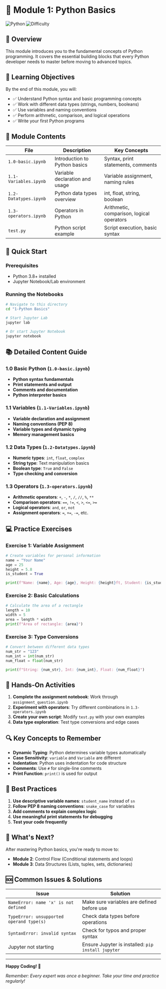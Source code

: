 # 🐍 Module 1: Python Basics

![Python](https://img.shields.io/badge/Python-Fundamentals-blue?style=for-the-badge&logo=python&logoColor=white)
![Difficulty](https://img.shields.io/badge/Difficulty-Beginner-green?style=for-the-badge)

## 📖 Overview

This module introduces you to the fundamental concepts of Python programming. It covers the essential building blocks that every Python developer needs to master before moving to advanced topics.

## 🎯 Learning Objectives

By the end of this module, you will:
- ✅ Understand Python syntax and basic programming concepts
- ✅ Work with different data types (strings, numbers, booleans)
- ✅ Use variables and naming conventions
- ✅ Perform arithmetic, comparison, and logical operations
- ✅ Write your first Python programs

## 📂 Module Contents

| File | Description | Key Concepts |
|------|-------------|--------------|
| `1.0-basic.ipynb` | Introduction to Python basics | Syntax, print statements, comments |
| `1.1-Variables.ipynb` | Variable declaration and usage | Variable assignment, naming rules |
| `1.2-Datatypes.ipynb` | Python data types overview | int, float, string, boolean |
| `1.3-operators.ipynb` | Operators in Python | Arithmetic, comparison, logical operators |
| `test.py` | Python script example | Script execution, basic syntax |

## 🚀 Quick Start

### Prerequisites
- Python 3.8+ installed
- Jupyter Notebook/Lab environment

### Running the Notebooks

```bash
# Navigate to this directory
cd "1-Python Basics"

# Start Jupyter Lab
jupyter lab

# Or start Jupyter Notebook
jupyter notebook
```

## 📚 Detailed Content Guide

### 1.0 Basic Python (`1.0-basic.ipynb`)
- **Python syntax fundamentals**
- **Print statements and output**
- **Comments and documentation**
- **Python interpreter basics**

### 1.1 Variables (`1.1-Variables.ipynb`)
- **Variable declaration and assignment**
- **Naming conventions (PEP 8)**
- **Variable types and dynamic typing**
- **Memory management basics**

### 1.2 Data Types (`1.2-Datatypes.ipynb`)
- **Numeric types**: `int`, `float`, `complex`
- **String type**: Text manipulation basics
- **Boolean type**: `True` and `False`
- **Type checking and conversion**

### 1.3 Operators (`1.3-operators.ipynb`)
- **Arithmetic operators**: `+`, `-`, `*`, `/`, `//`, `%`, `**`
- **Comparison operators**: `==`, `!=`, `<`, `>`, `<=`, `>=`
- **Logical operators**: `and`, `or`, `not`
- **Assignment operators**: `=`, `+=`, `-=`, etc.

## 💻 Practice Exercises

### Exercise 1: Variable Assignment
```python
# Create variables for personal information
name = "Your Name"
age = 25
height = 5.8
is_student = True

print(f"Name: {name}, Age: {age}, Height: {height}ft, Student: {is_student}")
```

### Exercise 2: Basic Calculations
```python
# Calculate the area of a rectangle
length = 10
width = 5
area = length * width
print(f"Area of rectangle: {area}")
```

### Exercise 3: Type Conversions
```python
# Convert between different data types
num_str = "123"
num_int = int(num_str)
num_float = float(num_str)

print(f"String: {num_str}, Int: {num_int}, Float: {num_float}")
```

## 🧪 Hands-On Activities

1. **Complete the assignment notebook**: Work through `assignment_question.ipynb`
2. **Experiment with operators**: Try different combinations in `1.3-operators.ipynb`
3. **Create your own script**: Modify `test.py` with your own examples
4. **Data type exploration**: Test type conversions and edge cases

## 🔍 Key Concepts to Remember

- **Dynamic Typing**: Python determines variable types automatically
- **Case Sensitivity**: `variable` and `Variable` are different
- **Indentation**: Python uses indentation for code structure
- **Comments**: Use `#` for single-line comments
- **Print Function**: `print()` is used for output

## 🌟 Best Practices

1. **Use descriptive variable names**: `student_name` instead of `sn`
2. **Follow PEP 8 naming conventions**: `snake_case` for variables
3. **Add comments to explain complex logic**
4. **Use meaningful print statements for debugging**
5. **Test your code frequently**

## 🔗 What's Next?

After mastering Python basics, you're ready to move to:
- **Module 2**: Control Flow (Conditional statements and loops)
- **Module 3**: Data Structures (Lists, tuples, sets, dictionaries)

## 🆘 Common Issues & Solutions

| Issue | Solution |
|-------|----------|
| `NameError: name 'x' is not defined` | Make sure variables are defined before use |
| `TypeError: unsupported operand type(s)` | Check data types before operations |
| `SyntaxError: invalid syntax` | Check for typos and proper syntax |
| Jupyter not starting | Ensure Jupyter is installed: `pip install jupyter` |

---

**Happy Coding! 🎉**

*Remember: Every expert was once a beginner. Take your time and practice regularly!* 